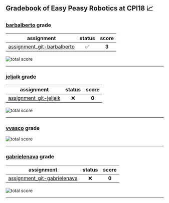 ## Gradebook of Easy Peasy Robotics at CPI18 :chart_with_upwards_trend:

### [**barbalberto**](https://github.com/barbalberto) grade

| assignment | status | score |
|    :--:    |  :--:  | :--:  |
| [assignment_git-barbalberto](https://github.com/easy-peasy-robotics/assignment_git-barbalberto) | :white_check_mark: | **3** |

![total score](https://img.shields.io/badge/total_score-3-brightgreen.svg?style=flat-square)

---


### [**jeljaik**](https://github.com/jeljaik) grade

| assignment | status | score |
|    :--:    |  :--:  | :--:  |
| [assignment_git-jeljaik](https://github.com/easy-peasy-robotics/assignment_git-jeljaik) | :x: | **0** |

![total score](https://img.shields.io/badge/total_score-0-orange.svg?style=flat-square)

---


### [**vvasco**](https://github.com/vvasco) grade

![total score](https://img.shields.io/badge/total_score-0-orange.svg?style=flat-square)

---


### [**gabrielenava**](https://github.com/gabrielenava) grade

| assignment | status | score |
|    :--:    |  :--:  | :--:  |
| [assignment_git-gabrielenava](https://github.com/easy-peasy-robotics/assignment_git-gabrielenava) | :x: | **0** |

![total score](https://img.shields.io/badge/total_score-0-orange.svg?style=flat-square)

---

